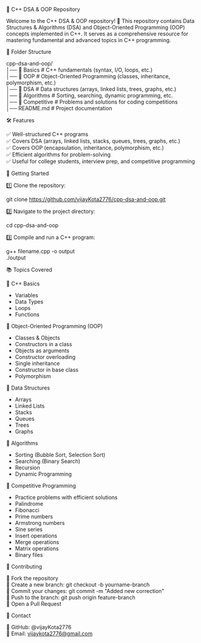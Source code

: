 📌 C++ DSA & OOP Repository<br>

Welcome to the C++ DSA & OOP repository! 🚀 This repository contains Data Structures & Algorithms (DSA) and Object-Oriented Programming (OOP) concepts implemented in C++. It serves as a comprehensive resource for mastering fundamental and advanced topics in C++ programming.<br>

📁 Folder Structure<br>

cpp-dsa-and-oop/<br>
│── 📂 Basics           # C++ fundamentals (syntax, I/O, loops, etc.)<br>
│── 📂 OOP              # Object-Oriented Programming (classes, inheritance, polymorphism, etc.)<br>
│── 📂 DSA              # Data structures (arrays, linked lists, trees, graphs, etc.)<br>
│── 📂 Algorithms       # Sorting, searching, dynamic programming, etc.<br>
│── 📂 Competitive      # Problems and solutions for coding competitions<br>
│── README.md          # Project documentation<br>

🛠️ Features<br>

✅ Well-structured C++ programs<br>
✅ Covers DSA (arrays, linked lists, stacks, queues, trees, graphs, etc.)<br>
✅ Covers OOP (encapsulation, inheritance, polymorphism, etc.)<br>
✅ Efficient algorithms for problem-solving<br>
✅ Useful for college students, interview prep, and competitive programming<br>

🚀 Getting Started<br>

1️⃣ Clone the repository:<br>

git clone https://github.com/vijayKota2776/cpp-dsa-and-oop.git<br>

2️⃣ Navigate to the project directory:<br>

cd cpp-dsa-and-oop<br>

3️⃣ Compile and run a C++ program:<br>

g++ filename.cpp -o output<br>
./output<br>

📚 Topics Covered<br>

📌 C++ Basics<br>
   - Variables<br>
   - Data Types<br>
   - Loops<br>
   - Functions<br>

📌 Object-Oriented Programming (OOP)<br>
   - Classes & Objects<br>
   - Constructors in a class<br>
   - Objects as arguments<br>
   - Constructor overloading<br>
   - Single inheritance<br>
   - Constructor in base class<br>
   - Polymorphism<br>
   
📌 Data Structures<br>
   - Arrays<br>
   - Linked Lists<br>
   - Stacks<br>
   - Queues<br>
   - Trees<br>
   - Graphs<br>

📌 Algorithms
   - Sorting (Bubble Sort, Selection Sort)
   - Searching (Binary Search)
   - Recursion
   - Dynamic Programming

📌 Competitive Programming
   - Practice problems with efficient solutions
   - Palindrome
   - Fibonacci
   - Prime numbers
   - Armstrong numbers
   - Sine series
   - Insert operations
   - Merge operations
   - Matrix operations
   - Binary files

🤝 Contributing<br>

🔹 Fork the repository<br>
🔹 Create a new branch: git checkout -b yourname-branch<br>
🔹 Commit your changes: git commit -m "Added new correction"<br>
🔹 Push to the branch: git push origin feature-branch<br>
🔹 Open a Pull Request

📧 Contact<br>

🔹 GitHub: @vijayKota2776<br>
🔹 Email: vijaykota2776@gmail.com<br>

